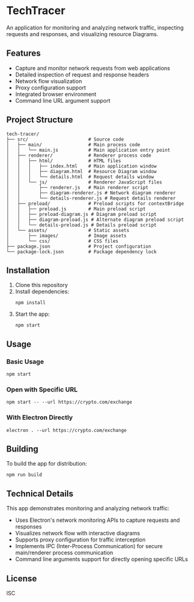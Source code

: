 # TechTracer

An application for monitoring and analyzing network traffic, inspecting requests and responses, and visualizing resource Diagrams.

## Features

- Capture and monitor network requests from web applications
- Detailed inspection of request and response headers
- Network flow visualization
- Proxy configuration support
- Integrated browser environment
- Command line URL argument support

## Project Structure

```
tech-tracer/
├── src/                      # Source code
│   ├── main/                 # Main process code
│   │   └── main.js           # Main application entry point
│   ├── renderer/             # Renderer process code
│   │   ├── html/             # HTML files
│   │   │   ├── index.html    # Main application window
│   │   │   ├── diagram.html  # Resource Diagram window
│   │   │   └── details.html  # Request details window
│   │   └── js/               # Renderer JavaScript files
│   │       ├── renderer.js   # Main renderer script
│   │       ├── diagram-renderer.js # Network diagram renderer
│   │       └── details-renderer.js # Request details renderer
│   ├── preload/              # Preload scripts for contextBridge
│   │   ├── preload.js        # Main preload script
│   │   ├── preload-diagram.js # Diagram preload script
│   │   ├── diagram-preload.js # Alternate diagram preload script
│   │   └── details-preload.js # Details preload script
│   └── assets/               # Static assets
│       ├── images/           # Image assets
│       └── css/              # CSS files
├── package.json              # Project configuration
└── package-lock.json         # Package dependency lock
```

## Installation

1. Clone this repository
2. Install dependencies:
   ```
   npm install
   ```
3. Start the app:
   ```
   npm start
   ```

## Usage

### Basic Usage
```
npm start
```

### Open with Specific URL
```
npm start -- --url https://crypto.com/exchange
```

### With Electron Directly
```
electron . --url https://crypto.com/exchange
```

## Building

To build the app for distribution:

```
npm run build
```

## Technical Details

This app demonstrates monitoring and analyzing network traffic:

- Uses Electron's network monitoring APIs to capture requests and responses
- Visualizes network flow with interactive diagrams
- Supports proxy configuration for traffic interception
- Implements IPC (Inter-Process Communication) for secure main/renderer process communication
- Command line arguments support for directly opening specific URLs

## License

ISC 